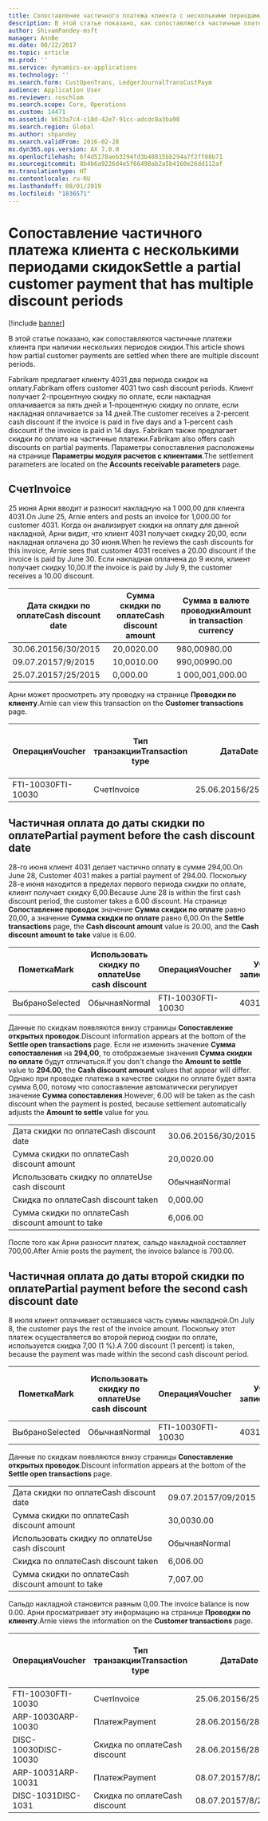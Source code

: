 ```yaml
---
title: Сопоставление частичного платежа клиента с несколькими периодами скидок
description: В этой статье показано, как сопоставляются частичные платежи клиента при наличии нескольких периодов скидки.
author: ShivamPandey-msft
manager: AnnBe
ms.date: 08/22/2017
ms.topic: article
ms.prod: ''
ms.service: dynamics-ax-applications
ms.technology: ''
ms.search.form: CustOpenTrans, LedgerJournalTransCustPaym
audience: Application User
ms.reviewer: roschlom
ms.search.scope: Core, Operations
ms.custom: 14471
ms.assetid: b633a7c4-c18d-42e7-91cc-adcdc8a3ba98
ms.search.region: Global
ms.author: shpandey
ms.search.validFrom: 2016-02-28
ms.dyn365.ops.version: AX 7.0.0
ms.openlocfilehash: 6f4d5178aeb3294fd3b40815bb294a7f2ff08b71
ms.sourcegitcommit: 8b4b6a9226d4e5f66498ab2a5b4160e26dd112af
ms.translationtype: HT
ms.contentlocale: ru-RU
ms.lasthandoff: 08/01/2019
ms.locfileid: "1836571"
---
```

# <a name="settle-a-partial-customer-payment-that-has-multiple-discount-periods"></a><span data-ttu-id="2fac3-103">Сопоставление частичного платежа клиента с несколькими периодами скидок</span><span class="sxs-lookup"><span data-stu-id="2fac3-103">Settle a partial customer payment that has multiple discount periods</span></span>

[!include [banner](../includes/banner.md)]

<span data-ttu-id="2fac3-104">В этой статье показано, как сопоставляются частичные платежи клиента при наличии нескольких периодов скидки.</span><span class="sxs-lookup"><span data-stu-id="2fac3-104">This article shows how partial customer payments are settled when there are multiple discount periods.</span></span>

<span data-ttu-id="2fac3-105">Fabrikam предлагает клиенту 4031 два периода скидок на оплату.</span><span class="sxs-lookup"><span data-stu-id="2fac3-105">Fabrikam offers customer 4031 two cash discount periods.</span></span> <span data-ttu-id="2fac3-106">Клиент получает 2-процентную скидку по оплате, если накладная оплачивается за пять дней и 1-процентную скидку по оплате, если накладная оплачивается за 14 дней.</span><span class="sxs-lookup"><span data-stu-id="2fac3-106">The customer receives a 2-percent cash discount if the invoice is paid in five days and a 1-percent cash discount if the invoice is paid in 14 days.</span></span> <span data-ttu-id="2fac3-107">Fabrikam также предлагает скидки по оплате на частичные платежи.</span><span class="sxs-lookup"><span data-stu-id="2fac3-107">Fabrikam also offers cash discounts on partial payments.</span></span> <span data-ttu-id="2fac3-108">Параметры сопоставления расположены на странице **Параметры модуля расчетов с клиентами**.</span><span class="sxs-lookup"><span data-stu-id="2fac3-108">The settlement parameters are located on the **Accounts receivable parameters** page.</span></span>

## <a name="invoice"></a><span data-ttu-id="2fac3-109">Счет</span><span class="sxs-lookup"><span data-stu-id="2fac3-109">Invoice</span></span>
<span data-ttu-id="2fac3-110">25 июня Арни вводит и разносит накладную на 1 000,00 для клиента 4031.</span><span class="sxs-lookup"><span data-stu-id="2fac3-110">On June 25, Arnie enters and posts an invoice for 1,000.00 for customer 4031.</span></span> <span data-ttu-id="2fac3-111">Когда он анализирует скидки на оплату для данной накладной, Арни видит, что клиент 4031 получает скидку 20,00, если накладная оплачена до 30 июня.</span><span class="sxs-lookup"><span data-stu-id="2fac3-111">When he reviews the cash discounts for this invoice, Arnie sees that customer 4031 receives a 20.00 discount if the invoice is paid by June 30.</span></span> <span data-ttu-id="2fac3-112">Если накладная оплачена до 9 июля, клиент получает скидку 10,00.</span><span class="sxs-lookup"><span data-stu-id="2fac3-112">If the invoice is paid by July 9, the customer receives a 10.00 discount.</span></span>

| <span data-ttu-id="2fac3-113">Дата скидки по оплате</span><span class="sxs-lookup"><span data-stu-id="2fac3-113">Cash discount date</span></span> | <span data-ttu-id="2fac3-114">Сумма скидки по оплате</span><span class="sxs-lookup"><span data-stu-id="2fac3-114">Cash discount amount</span></span> | <span data-ttu-id="2fac3-115">Сумма в валюте проводки</span><span class="sxs-lookup"><span data-stu-id="2fac3-115">Amount in transaction currency</span></span> |
|--------------------|----------------------|--------------------------------|
| <span data-ttu-id="2fac3-116">30.06.2015</span><span class="sxs-lookup"><span data-stu-id="2fac3-116">6/30/2015</span></span>          | <span data-ttu-id="2fac3-117">20,00</span><span class="sxs-lookup"><span data-stu-id="2fac3-117">20.00</span></span>                | <span data-ttu-id="2fac3-118">980,00</span><span class="sxs-lookup"><span data-stu-id="2fac3-118">980.00</span></span>                         |
| <span data-ttu-id="2fac3-119">09.07.2015</span><span class="sxs-lookup"><span data-stu-id="2fac3-119">7/9/2015</span></span>           | <span data-ttu-id="2fac3-120">10,00</span><span class="sxs-lookup"><span data-stu-id="2fac3-120">10.00</span></span>                | <span data-ttu-id="2fac3-121">990,00</span><span class="sxs-lookup"><span data-stu-id="2fac3-121">990.00</span></span>                         |
| <span data-ttu-id="2fac3-122">25.07.2015</span><span class="sxs-lookup"><span data-stu-id="2fac3-122">7/25/2015</span></span>          | <span data-ttu-id="2fac3-123">0,00</span><span class="sxs-lookup"><span data-stu-id="2fac3-123">0.00</span></span>                 | <span data-ttu-id="2fac3-124">1 000,00</span><span class="sxs-lookup"><span data-stu-id="2fac3-124">1,000.00</span></span>                       |

<span data-ttu-id="2fac3-125">Арни может просмотреть эту проводку на странице **Проводки по клиенту**.</span><span class="sxs-lookup"><span data-stu-id="2fac3-125">Arnie can view this transaction on the **Customer transactions** page.</span></span>

| <span data-ttu-id="2fac3-126">Операция</span><span class="sxs-lookup"><span data-stu-id="2fac3-126">Voucher</span></span>   | <span data-ttu-id="2fac3-127">Тип транзакции</span><span class="sxs-lookup"><span data-stu-id="2fac3-127">Transaction type</span></span> | <span data-ttu-id="2fac3-128">Дата</span><span class="sxs-lookup"><span data-stu-id="2fac3-128">Date</span></span>      | <span data-ttu-id="2fac3-129">Счет</span><span class="sxs-lookup"><span data-stu-id="2fac3-129">Invoice</span></span> | <span data-ttu-id="2fac3-130">Дебетовая сумма в валюте проводки</span><span class="sxs-lookup"><span data-stu-id="2fac3-130">Amount in transaction currency debit</span></span> | <span data-ttu-id="2fac3-131">Сумма кредита в валюте проводки</span><span class="sxs-lookup"><span data-stu-id="2fac3-131">Amount in transaction currency credit</span></span> | <span data-ttu-id="2fac3-132">Сальдо</span><span class="sxs-lookup"><span data-stu-id="2fac3-132">Balance</span></span>  | <span data-ttu-id="2fac3-133">Валютное</span><span class="sxs-lookup"><span data-stu-id="2fac3-133">Currency</span></span> |
|-----------|------------------|-----------|---------|--------------------------------------|---------------------------------------|----------|----------|
| <span data-ttu-id="2fac3-134">FTI-10030</span><span class="sxs-lookup"><span data-stu-id="2fac3-134">FTI-10030</span></span> | <span data-ttu-id="2fac3-135">Счет</span><span class="sxs-lookup"><span data-stu-id="2fac3-135">Invoice</span></span>          | <span data-ttu-id="2fac3-136">25.06.2015</span><span class="sxs-lookup"><span data-stu-id="2fac3-136">6/25/2015</span></span> | <span data-ttu-id="2fac3-137">10030</span><span class="sxs-lookup"><span data-stu-id="2fac3-137">10030</span></span>   | <span data-ttu-id="2fac3-138">1 000,00</span><span class="sxs-lookup"><span data-stu-id="2fac3-138">1,000.00</span></span>                             |                                       | <span data-ttu-id="2fac3-139">1 000,00</span><span class="sxs-lookup"><span data-stu-id="2fac3-139">1,000.00</span></span> | <span data-ttu-id="2fac3-140">американский доллар</span><span class="sxs-lookup"><span data-stu-id="2fac3-140">USD</span></span>      |

## <a name="partial-payment-before-the-cash-discount-date"></a><span data-ttu-id="2fac3-141">Частичная оплата до даты скидки по оплате</span><span class="sxs-lookup"><span data-stu-id="2fac3-141">Partial payment before the cash discount date</span></span>
<span data-ttu-id="2fac3-142">28-го июня клиент 4031 делает частично оплату в сумме 294,00.</span><span class="sxs-lookup"><span data-stu-id="2fac3-142">On June 28, Customer 4031 makes a partial payment of 294.00.</span></span> <span data-ttu-id="2fac3-143">Поскольку 28-е июня находится в пределах первого периода скидки по оплате, клиент получает скидку 6,00.</span><span class="sxs-lookup"><span data-stu-id="2fac3-143">Because June 28 is within the first cash discount period, the customer takes a 6.00 discount.</span></span> <span data-ttu-id="2fac3-144">На странице **Сопоставление проводок** значение **Сумма скидки по оплате** равно 20,00, а значение **Сумма скидки по оплате** равно 6,00.</span><span class="sxs-lookup"><span data-stu-id="2fac3-144">On the **Settle transactions** page, the **Cash discount amount** value is 20.00, and the **Cash discount amount to take** value is 6.00.</span></span>

| <span data-ttu-id="2fac3-145">Пометка</span><span class="sxs-lookup"><span data-stu-id="2fac3-145">Mark</span></span>     | <span data-ttu-id="2fac3-146">Использовать скидку по оплате</span><span class="sxs-lookup"><span data-stu-id="2fac3-146">Use cash discount</span></span> | <span data-ttu-id="2fac3-147">Операция</span><span class="sxs-lookup"><span data-stu-id="2fac3-147">Voucher</span></span>   | <span data-ttu-id="2fac3-148">Учетная запись</span><span class="sxs-lookup"><span data-stu-id="2fac3-148">Account</span></span> | <span data-ttu-id="2fac3-149">Дата</span><span class="sxs-lookup"><span data-stu-id="2fac3-149">Date</span></span>      | <span data-ttu-id="2fac3-150">Срок выполнения</span><span class="sxs-lookup"><span data-stu-id="2fac3-150">Due date</span></span>  | <span data-ttu-id="2fac3-151">Счет</span><span class="sxs-lookup"><span data-stu-id="2fac3-151">Invoice</span></span> | <span data-ttu-id="2fac3-152">Сумма в валюте проводки</span><span class="sxs-lookup"><span data-stu-id="2fac3-152">Amount in transaction currency</span></span> | <span data-ttu-id="2fac3-153">Валютное</span><span class="sxs-lookup"><span data-stu-id="2fac3-153">Currency</span></span> | <span data-ttu-id="2fac3-154">Сумма сопоставления</span><span class="sxs-lookup"><span data-stu-id="2fac3-154">Amount to settle</span></span> |
|----------|-------------------|-----------|---------|-----------|-----------|---------|--------------------------------|----------|------------------|
| <span data-ttu-id="2fac3-155">Выбрано</span><span class="sxs-lookup"><span data-stu-id="2fac3-155">Selected</span></span> | <span data-ttu-id="2fac3-156">Обычная</span><span class="sxs-lookup"><span data-stu-id="2fac3-156">Normal</span></span>            | <span data-ttu-id="2fac3-157">FTI-10030</span><span class="sxs-lookup"><span data-stu-id="2fac3-157">FTI-10030</span></span> | <span data-ttu-id="2fac3-158">4031</span><span class="sxs-lookup"><span data-stu-id="2fac3-158">4031</span></span>    | <span data-ttu-id="2fac3-159">25.06.2015</span><span class="sxs-lookup"><span data-stu-id="2fac3-159">6/25/2015</span></span> | <span data-ttu-id="2fac3-160">25.07.2015</span><span class="sxs-lookup"><span data-stu-id="2fac3-160">7/25/2015</span></span> | <span data-ttu-id="2fac3-161">10030</span><span class="sxs-lookup"><span data-stu-id="2fac3-161">10030</span></span>   | <span data-ttu-id="2fac3-162">1 000,00</span><span class="sxs-lookup"><span data-stu-id="2fac3-162">1,000.00</span></span>                       | <span data-ttu-id="2fac3-163">американский доллар</span><span class="sxs-lookup"><span data-stu-id="2fac3-163">USD</span></span>      | <span data-ttu-id="2fac3-164">294,00</span><span class="sxs-lookup"><span data-stu-id="2fac3-164">294.00</span></span>           |

<span data-ttu-id="2fac3-165">Данные по скидкам появляются внизу страницы **Сопоставление открытых проводок**.</span><span class="sxs-lookup"><span data-stu-id="2fac3-165">Discount information appears at the bottom of the **Settle open transactions** page.</span></span> <span data-ttu-id="2fac3-166">Если не изменить значение **Сумма сопоставления** на **294,00**, то отображаемые значения **Сумма скидки по оплате** будут отличаться.</span><span class="sxs-lookup"><span data-stu-id="2fac3-166">If you don't change the **Amount to settle** value to **294.00**, the **Cash discount amount** values that appear will differ.</span></span> <span data-ttu-id="2fac3-167">Однако при проводке платежа в качестве скидки по оплате будет взята сумма 6,00, потому что сопоставление автоматически регулирует значение **Сумма сопоставления**.</span><span class="sxs-lookup"><span data-stu-id="2fac3-167">However, 6.00 will be taken as the cash discount when the payment is posted, because settlement automatically adjusts the **Amount to settle** value for you.</span></span>

|                              |           |
|------------------------------|-----------|
| <span data-ttu-id="2fac3-168">Дата скидки по оплате</span><span class="sxs-lookup"><span data-stu-id="2fac3-168">Cash discount date</span></span>           | <span data-ttu-id="2fac3-169">30.06.2015</span><span class="sxs-lookup"><span data-stu-id="2fac3-169">6/30/2015</span></span> |
| <span data-ttu-id="2fac3-170">Сумма скидки по оплате</span><span class="sxs-lookup"><span data-stu-id="2fac3-170">Cash discount amount</span></span>         | <span data-ttu-id="2fac3-171">20,00</span><span class="sxs-lookup"><span data-stu-id="2fac3-171">20.00</span></span>     |
| <span data-ttu-id="2fac3-172">Использовать скидку по оплате</span><span class="sxs-lookup"><span data-stu-id="2fac3-172">Use cash discount</span></span>            | <span data-ttu-id="2fac3-173">Обычная</span><span class="sxs-lookup"><span data-stu-id="2fac3-173">Normal</span></span>    |
| <span data-ttu-id="2fac3-174">Скидка по оплате</span><span class="sxs-lookup"><span data-stu-id="2fac3-174">Cash discount taken</span></span>          | <span data-ttu-id="2fac3-175">0,00</span><span class="sxs-lookup"><span data-stu-id="2fac3-175">0.00</span></span>      |
| <span data-ttu-id="2fac3-176">Сумма скидки по оплате</span><span class="sxs-lookup"><span data-stu-id="2fac3-176">Cash discount amount to take</span></span> | <span data-ttu-id="2fac3-177">6,00</span><span class="sxs-lookup"><span data-stu-id="2fac3-177">6.00</span></span>      |

<span data-ttu-id="2fac3-178">После того как Арни разносит платеж, сальдо накладной составляет 700,00.</span><span class="sxs-lookup"><span data-stu-id="2fac3-178">After Arnie posts the payment, the invoice balance is 700.00.</span></span>

## <a name="partial-payment-before-the-second-cash-discount-date"></a><span data-ttu-id="2fac3-179">Частичная оплата до даты второй скидки по оплате</span><span class="sxs-lookup"><span data-stu-id="2fac3-179">Partial payment before the second cash discount date</span></span>
<span data-ttu-id="2fac3-180">8 июля клиент оплачивает оставшаяся часть суммы накладной.</span><span class="sxs-lookup"><span data-stu-id="2fac3-180">On July 8, the customer pays the rest of the invoice amount.</span></span> <span data-ttu-id="2fac3-181">Поскольку этот платеж осуществляется во второй период скидки по оплате, используется скидка 7,00 (1 %).</span><span class="sxs-lookup"><span data-stu-id="2fac3-181">A 7.00 discount (1 percent) is taken, because the payment was made within the second cash discount period.</span></span>

| <span data-ttu-id="2fac3-182">Пометка</span><span class="sxs-lookup"><span data-stu-id="2fac3-182">Mark</span></span>     | <span data-ttu-id="2fac3-183">Использовать скидку по оплате</span><span class="sxs-lookup"><span data-stu-id="2fac3-183">Use cash discount</span></span> | <span data-ttu-id="2fac3-184">Операция</span><span class="sxs-lookup"><span data-stu-id="2fac3-184">Voucher</span></span>   | <span data-ttu-id="2fac3-185">Учетная запись</span><span class="sxs-lookup"><span data-stu-id="2fac3-185">Account</span></span> | <span data-ttu-id="2fac3-186">Дата</span><span class="sxs-lookup"><span data-stu-id="2fac3-186">Date</span></span>      | <span data-ttu-id="2fac3-187">Срок выполнения</span><span class="sxs-lookup"><span data-stu-id="2fac3-187">Due date</span></span>  | <span data-ttu-id="2fac3-188">Счет</span><span class="sxs-lookup"><span data-stu-id="2fac3-188">Invoice</span></span> | <span data-ttu-id="2fac3-189">Дебетовая сумма в валюте проводки</span><span class="sxs-lookup"><span data-stu-id="2fac3-189">Amount in transaction currency debit</span></span> | <span data-ttu-id="2fac3-190">Сумма кредита в валюте проводки</span><span class="sxs-lookup"><span data-stu-id="2fac3-190">Amount in transaction currency credit</span></span> | <span data-ttu-id="2fac3-191">Валютное</span><span class="sxs-lookup"><span data-stu-id="2fac3-191">Currency</span></span> | <span data-ttu-id="2fac3-192">Сумма сопоставления</span><span class="sxs-lookup"><span data-stu-id="2fac3-192">Amount to settle</span></span> |
|----------|-------------------|-----------|---------|-----------|-----------|---------|--------------------------------------|---------------------------------------|----------|------------------|
| <span data-ttu-id="2fac3-193">Выбрано</span><span class="sxs-lookup"><span data-stu-id="2fac3-193">Selected</span></span> | <span data-ttu-id="2fac3-194">Обычная</span><span class="sxs-lookup"><span data-stu-id="2fac3-194">Normal</span></span>            | <span data-ttu-id="2fac3-195">FTI-10030</span><span class="sxs-lookup"><span data-stu-id="2fac3-195">FTI-10030</span></span> | <span data-ttu-id="2fac3-196">4031</span><span class="sxs-lookup"><span data-stu-id="2fac3-196">4031</span></span>    | <span data-ttu-id="2fac3-197">25.06.2015</span><span class="sxs-lookup"><span data-stu-id="2fac3-197">6/25/2015</span></span> | <span data-ttu-id="2fac3-198">25.07.2015</span><span class="sxs-lookup"><span data-stu-id="2fac3-198">7/25/2015</span></span> | <span data-ttu-id="2fac3-199">10030</span><span class="sxs-lookup"><span data-stu-id="2fac3-199">10030</span></span>   | <span data-ttu-id="2fac3-200">700.00</span><span class="sxs-lookup"><span data-stu-id="2fac3-200">700.00</span></span>                               |                                       | <span data-ttu-id="2fac3-201">американский доллар</span><span class="sxs-lookup"><span data-stu-id="2fac3-201">USD</span></span>      | <span data-ttu-id="2fac3-202">693.00</span><span class="sxs-lookup"><span data-stu-id="2fac3-202">693.00</span></span>           |

<span data-ttu-id="2fac3-203">Данные по скидкам появляются внизу страницы **Сопоставление открытых проводок**.</span><span class="sxs-lookup"><span data-stu-id="2fac3-203">Discount information appears at the bottom of the **Settle open transactions** page.</span></span>

|                              |           |
|------------------------------|-----------|
| <span data-ttu-id="2fac3-204">Дата скидки по оплате</span><span class="sxs-lookup"><span data-stu-id="2fac3-204">Cash discount date</span></span>           | <span data-ttu-id="2fac3-205">09.07.2015</span><span class="sxs-lookup"><span data-stu-id="2fac3-205">7/09/2015</span></span> |
| <span data-ttu-id="2fac3-206">Сумма скидки по оплате</span><span class="sxs-lookup"><span data-stu-id="2fac3-206">Cash discount amount</span></span>         | <span data-ttu-id="2fac3-207">30,00</span><span class="sxs-lookup"><span data-stu-id="2fac3-207">30.00</span></span>     |
| <span data-ttu-id="2fac3-208">Использовать скидку по оплате</span><span class="sxs-lookup"><span data-stu-id="2fac3-208">Use cash discount</span></span>            | <span data-ttu-id="2fac3-209">Обычная</span><span class="sxs-lookup"><span data-stu-id="2fac3-209">Normal</span></span>    |
| <span data-ttu-id="2fac3-210">Скидка по оплате</span><span class="sxs-lookup"><span data-stu-id="2fac3-210">Cash discount taken</span></span>          | <span data-ttu-id="2fac3-211">6,00</span><span class="sxs-lookup"><span data-stu-id="2fac3-211">6.00</span></span>      |
| <span data-ttu-id="2fac3-212">Сумма скидки по оплате</span><span class="sxs-lookup"><span data-stu-id="2fac3-212">Cash discount amount to take</span></span> | <span data-ttu-id="2fac3-213">7,00</span><span class="sxs-lookup"><span data-stu-id="2fac3-213">7.00</span></span>      |

<span data-ttu-id="2fac3-214">Сальдо накладной становится равным 0,00.</span><span class="sxs-lookup"><span data-stu-id="2fac3-214">The invoice balance is now 0.00.</span></span> <span data-ttu-id="2fac3-215">Арни просматривает эту информацию на странице **Проводки по клиенту**.</span><span class="sxs-lookup"><span data-stu-id="2fac3-215">Arnie views the information on the **Customer transactions** page.</span></span>

| <span data-ttu-id="2fac3-216">Операция</span><span class="sxs-lookup"><span data-stu-id="2fac3-216">Voucher</span></span>    | <span data-ttu-id="2fac3-217">Тип транзакции</span><span class="sxs-lookup"><span data-stu-id="2fac3-217">Transaction type</span></span> | <span data-ttu-id="2fac3-218">Дата</span><span class="sxs-lookup"><span data-stu-id="2fac3-218">Date</span></span>      | <span data-ttu-id="2fac3-219">Счет</span><span class="sxs-lookup"><span data-stu-id="2fac3-219">Invoice</span></span> | <span data-ttu-id="2fac3-220">Дебетовая сумма в валюте проводки</span><span class="sxs-lookup"><span data-stu-id="2fac3-220">Amount in transaction currency debit</span></span> | <span data-ttu-id="2fac3-221">Сумма кредита в валюте проводки</span><span class="sxs-lookup"><span data-stu-id="2fac3-221">Amount in transaction currency credit</span></span> | <span data-ttu-id="2fac3-222">Сальдо</span><span class="sxs-lookup"><span data-stu-id="2fac3-222">Balance</span></span> | <span data-ttu-id="2fac3-223">Валютное</span><span class="sxs-lookup"><span data-stu-id="2fac3-223">Currency</span></span> |
|------------|------------------|-----------|---------|--------------------------------------|---------------------------------------|---------|----------|
| <span data-ttu-id="2fac3-224">FTI-10030</span><span class="sxs-lookup"><span data-stu-id="2fac3-224">FTI-10030</span></span>  | <span data-ttu-id="2fac3-225">Счет</span><span class="sxs-lookup"><span data-stu-id="2fac3-225">Invoice</span></span>          | <span data-ttu-id="2fac3-226">25.06.2015</span><span class="sxs-lookup"><span data-stu-id="2fac3-226">6/25/2015</span></span> | <span data-ttu-id="2fac3-227">10030</span><span class="sxs-lookup"><span data-stu-id="2fac3-227">10030</span></span>   | <span data-ttu-id="2fac3-228">1 000,00</span><span class="sxs-lookup"><span data-stu-id="2fac3-228">1,000.00</span></span>                             |                                       | <span data-ttu-id="2fac3-229">0,00</span><span class="sxs-lookup"><span data-stu-id="2fac3-229">0.00</span></span>    | <span data-ttu-id="2fac3-230">американский доллар</span><span class="sxs-lookup"><span data-stu-id="2fac3-230">USD</span></span>      |
| <span data-ttu-id="2fac3-231">ARP-10030</span><span class="sxs-lookup"><span data-stu-id="2fac3-231">ARP-10030</span></span>  |  <span data-ttu-id="2fac3-232">Платеж</span><span class="sxs-lookup"><span data-stu-id="2fac3-232">Payment</span></span>         | <span data-ttu-id="2fac3-233">28.06.2015</span><span class="sxs-lookup"><span data-stu-id="2fac3-233">6/28/2015</span></span> |         |                                      | <span data-ttu-id="2fac3-234">294,00</span><span class="sxs-lookup"><span data-stu-id="2fac3-234">294.00</span></span>                                | <span data-ttu-id="2fac3-235">0,00</span><span class="sxs-lookup"><span data-stu-id="2fac3-235">0.00</span></span>    | <span data-ttu-id="2fac3-236">американский доллар</span><span class="sxs-lookup"><span data-stu-id="2fac3-236">USD</span></span>      |
| <span data-ttu-id="2fac3-237">DISC-10030</span><span class="sxs-lookup"><span data-stu-id="2fac3-237">DISC-10030</span></span> |  <span data-ttu-id="2fac3-238">Скидка по оплате</span><span class="sxs-lookup"><span data-stu-id="2fac3-238">Cash discount</span></span>   | <span data-ttu-id="2fac3-239">28.06.2015</span><span class="sxs-lookup"><span data-stu-id="2fac3-239">6/28/2015</span></span> |         |                                      | <span data-ttu-id="2fac3-240">6,00</span><span class="sxs-lookup"><span data-stu-id="2fac3-240">6.00</span></span>                                  | <span data-ttu-id="2fac3-241">0,00</span><span class="sxs-lookup"><span data-stu-id="2fac3-241">0.00</span></span>    | <span data-ttu-id="2fac3-242">американский доллар</span><span class="sxs-lookup"><span data-stu-id="2fac3-242">USD</span></span>      |
| <span data-ttu-id="2fac3-243">ARP-10031</span><span class="sxs-lookup"><span data-stu-id="2fac3-243">ARP-10031</span></span>  |  <span data-ttu-id="2fac3-244">Платеж</span><span class="sxs-lookup"><span data-stu-id="2fac3-244">Payment</span></span>         | <span data-ttu-id="2fac3-245">08.07.2015</span><span class="sxs-lookup"><span data-stu-id="2fac3-245">7/8/2015</span></span>  |         |                                      | <span data-ttu-id="2fac3-246">693.00</span><span class="sxs-lookup"><span data-stu-id="2fac3-246">693.00</span></span>                                | <span data-ttu-id="2fac3-247">0,00</span><span class="sxs-lookup"><span data-stu-id="2fac3-247">0.00</span></span>    | <span data-ttu-id="2fac3-248">американский доллар</span><span class="sxs-lookup"><span data-stu-id="2fac3-248">USD</span></span>      |
| <span data-ttu-id="2fac3-249">DISC-1031</span><span class="sxs-lookup"><span data-stu-id="2fac3-249">DISC-1031</span></span>  |  <span data-ttu-id="2fac3-250">Скидка по оплате</span><span class="sxs-lookup"><span data-stu-id="2fac3-250">Cash discount</span></span>   | <span data-ttu-id="2fac3-251">08.07.2015</span><span class="sxs-lookup"><span data-stu-id="2fac3-251">7/8/2015</span></span>  |         |                                      | <span data-ttu-id="2fac3-252">7,00</span><span class="sxs-lookup"><span data-stu-id="2fac3-252">7.00</span></span>                                  | <span data-ttu-id="2fac3-253">0,00</span><span class="sxs-lookup"><span data-stu-id="2fac3-253">0.00</span></span>    | <span data-ttu-id="2fac3-254">американский доллар</span><span class="sxs-lookup"><span data-stu-id="2fac3-254">USD</span></span>      |





